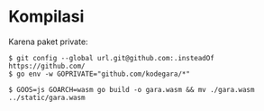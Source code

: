 # Kompilasi

Karena paket private:

```
$ git config --global url.git@github.com:.insteadOf https://github.com/
$ go env -w GOPRIVATE="github.com/kodegara/*"
```

```
$ GOOS=js GOARCH=wasm go build -o gara.wasm && mv ./gara.wasm ../static/gara.wasm
```
